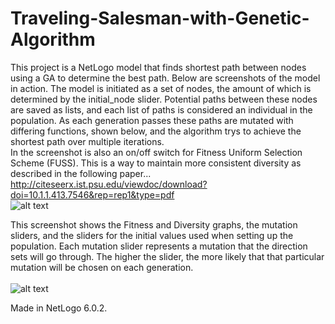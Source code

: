 # Traveling-Salesman-with-Genetic-Algorithm
This project is a NetLogo model that finds shortest path between nodes using a GA to determine the best path.
Below are screenshots of the model in action. The model is initiated as a set of nodes, the amount of which is determined by the initial_node slider.
Potential paths between these nodes are saved as lists, and each list of paths is considered an individual in the population. As each generation
passes these paths are mutated with differing functions, shown below, and the algorithm trys to achieve the shortest path over multiple iterations. 
<br />
In the screenshot is also an on/off switch for Fitness Uniform Selection Scheme (FUSS). This is a way to maintain more consistent diversity as described in the following paper...
<br />
http://citeseerx.ist.psu.edu/viewdoc/download?doi=10.1.1.413.7546&rep=rep1&type=pdf
<br />
![alt text](https://i.imgur.com/mWguhNl.jpg)
<br />

This screenshot shows the Fitness and Diversity graphs, the mutation sliders,  and the sliders for the initial values used when setting up the population. Each mutation slider represents a mutation that the
direction sets will go through. The higher the slider, the more likely that that particular mutation will be chosen on each generation.
<br />
<br />
![alt text](https://i.imgur.com/KrRo2gc.jpg)


Made in NetLogo 6.0.2. 
